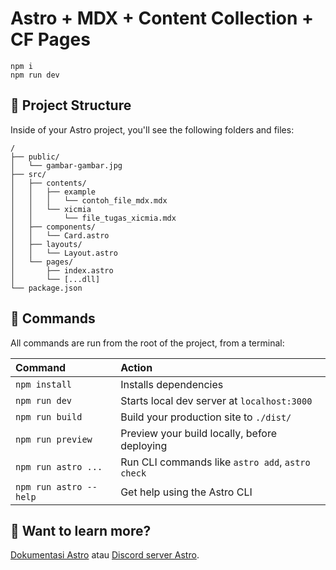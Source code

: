 # Astro + MDX + Content Collection + CF Pages

```
npm i
npm run dev
```
## 🚀 Project Structure

Inside of your Astro project, you'll see the following folders and files:

```
/
├── public/
│   └── gambar-gambar.jpg
├── src/
│   ├── contents/
│   │   ├── example
│   │   │   └── contoh_file_mdx.mdx
│   │   └── xicmia
│   │       └── file_tugas_xicmia.mdx
│   ├── components/
│   │   └── Card.astro
│   ├── layouts/
│   │   └── Layout.astro
│   └── pages/
│       ├── index.astro
│       └── [...dll]
└── package.json
```

## 🧞 Commands

All commands are run from the root of the project, from a terminal:

| Command                | Action                                           |
| :--------------------- | :----------------------------------------------- |
| `npm install`          | Installs dependencies                            |
| `npm run dev`          | Starts local dev server at `localhost:3000`      |
| `npm run build`        | Build your production site to `./dist/`          |
| `npm run preview`      | Preview your build locally, before deploying     |
| `npm run astro ...`    | Run CLI commands like `astro add`, `astro check` |
| `npm run astro --help` | Get help using the Astro CLI                     |

## 👀 Want to learn more?

[Dokumentasi Astro](https://docs.astro.build) atau [Discord server Astro](https://astro.build/chat).
